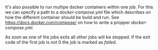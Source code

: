 It's also possible to run multipe docker containers within one job. For this we
can specify a path to a *docker-compose.yml* file which describes on how the
different container should be build and run. See https://docs.docker.com/compose/
on how to write a propper *docker-compose.yml*.

As soon as one of the jobs exits all other jobs will be stopped. If the exit
code of the first job is not 0 the job is marked as *failed*.